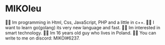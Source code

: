 # MIKOIeu

🤜🏼 Im programming in Html, Css, JavaScript, PHP and a little in c++.
🤜🏼 I want to learn go(golang) its very new language and fast.
🤜🏼 Im interested in smart technology.
🤜🏼 Im 16 years old guy who lives in Poland.
🤜🏼 You can write to me on discord: MIKOI#6237.
